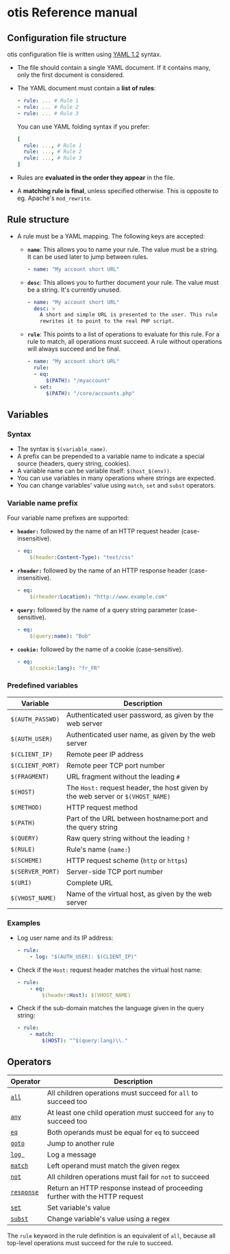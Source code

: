 # otis Reference manual

## Configuration file structure

otis configuration file is written using [YAML 1.2](http://www.yaml.org/) syntax.

* The file should contain a single YAML document. If it contains many,
only the first document is considered.

* The YAML document must contain a **list of rules**:
    ```yaml
    - rule: ... # Rule 1
    - rule: ... # Rule 2
    - rule: ... # Rule 3
    ```

    You can use YAML folding syntax if you prefer:
    ```yaml
    [
      rule: ..., # Rule 1
      rule: ..., # Rule 2
      rule: ..., # Rule 3
    ]
    ```

* Rules are **evaluated in the order they appear** in the file.

* A **matching rule is final**, unless specified otherwise. This is
opposite to eg. Apache's `mod_rewrite`.

## Rule structure

* A rule must be a YAML mapping. The following keys are accepted:
  * **`name`**: This allows you to name your rule. The value must be a
    string. It can be used later to jump between rules.
    ```yaml
    - name: "My account short URL"
    ```

  * **`desc`**: This allows you to further document your rule. The value
    must be a string. It's currently unused.
    ```yaml
    - name: "My account short URL"
      desc: >
        A short and simple URL is presented to the user. This rule
        rewrites it to point to the real PHP script.
    ```

  * **`rule`**: This points to a list of operations to evaluate for this
    rule. For a rule to match, all operations must succeed. A rule
    without operations will always succeed and be final.
    ```yaml
    - name: "My account short URL"
      rule:
      - eq:
          $(PATH): "/myaccount"
      - set:
          $(PATH): "/core/accounts.php"
    ```

## Variables

### Syntax

* The syntax is `$(variable_name)`.
* A prefix can be prepended to a variable name to indicate a special
    source (headers, query string, cookies).
* A variable name can be variable itself: `$(host_$(env))`.
* You can use variables in many operations where strings are expected.
* You can change variables' value using `match`, `set` and `subst`
    operators.

### Variable name prefix

Four variable name prefixes are supported:

* **`header:`** followed by the name of an HTTP request header
    (case-insensitive).
    ```yaml
    - eq:
        $(header:Content-Type): "text/css"
    ```

* **`rheader:`** followed by the name of an HTTP response header
    (case-insensitive).
    ```yaml
    - eq:
        $(rheader:Location): "http://www.example.com"
    ```

* **`query:`** followed by the name of a query string parameter
    (case-sensitive).
    ```yaml
    - eq:
        $(query:name): "Bob"
    ```

* **`cookie:`** followed by the name of a cookie (case-sensitive).
    ```yaml
    - eq:
        $(cookie:lang): "fr_FR"
    ```

### Predefined variables

| Variable | Description |
|----------|-------------|
| `$(AUTH_PASSWD)` | Authenticated user password, as given by the web server    |
| `$(AUTH_USER)`   | Authenticated user name, as given by the web server        |
| `$(CLIENT_IP)`   | Remote peer IP address                                     |
| `$(CLIENT_PORT)` | Remote peer TCP port number                                |
| `$(FRAGMENT)`    | URL fragment without the leading `#`                       |
| `$(HOST)`        | The `Host:` request header, the host given by the web server or `$(VHOST_NAME)` |
| `$(METHOD)`      | HTTP request method                                        |
| `$(PATH)`        | Part of the URL between hostname:port and the query string |
| `$(QUERY)`       | Raw query string without the leading `?`                   |
| `$(RULE)`        | Rule's name (`name:`)                                      |
| `$(SCHEME)`      | HTTP request scheme (`http` or `https`)                    |
| `$(SERVER_PORT)` | Server-side TCP port number                                |
| `$(URI)`         | Complete URL                                               |
| `$(VHOST_NAME)`  | Name of the virtual host, as given by the web server       |

### Examples

* Log user name and its IP address:

    ```yaml
    - rule:
        - log: "$(AUTH_USER): $(CLIENT_IP)"
    ```

* Check if the `Host:` request header matches the virtual host name:

    ```yaml
    - rule:
        - eq:
            $(header:Host): $(VHOST_NAME)
    ```

* Check if the sub-domain matches the language given in the query string:

    ```yaml
    - rule:
        - match:
            $(HOST): "^$(query:lang)\\."
    ```

## Operators

| Operator | Description |
|----------|-------------|
| [`all`](op-all.md#operator-all)       | All children operations must succeed for `all` to succeed too               |
| [`any`](op-any.md#operator-any)       | At least one child operation must succeed for `any` to succeed too          |
| [`eq`](op-eq.md#operator-eq)          | Both operands must be equal for `eq` to succeed                             |
| [`goto`](op-goto.md#operator-goto)    | Jump to another rule                                                        |
| [`log `](op-log.md#operator-log)      | Log a message                                                               |
| [`match`](op-match.md#operator-match) | Left operand must match the given regex                                     |
| [`not`](op-not.md#operator-not)       | All children operations must fail for `not` to succeed                      |
| [`response`](op-response.md#operator-response) | Return an HTTP response instead of proceeding further with the HTTP request |
| [`set`](op-set.md#operator-set)       | Set variable's value                                                        |
| [`subst`](op-subst.md#operator-subst) | Change variable's value using a regex                                       |

The `rule` keyword in the rule definition is an equivalent of `all`,
because all top-level operations must succeed for the rule to succeed.
